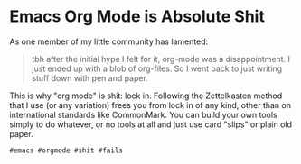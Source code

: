 # Emacs Org Mode is Absolute Shit

As one member of my little community has lamented:

> tbh after the initial hype I felt for it, org-mode was a
> disappointment. I just ended up with a blob of org-files. So I went
> back to just writing stuff down with pen and paper.

This is why "org mode" is shit: lock in. Following the Zettelkasten
method that I use (or any variation) frees you from lock in of any kind,
other than on international standards like CommonMark. You can build
your own tools simply to do whatever, or no tools at all and just use
card "slips" or plain old paper.

    #emacs #orgmode #shit #fails

